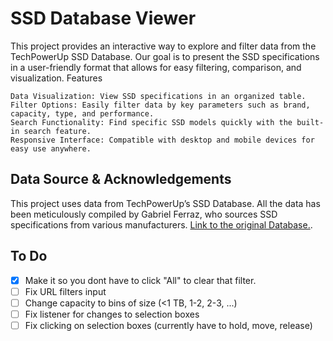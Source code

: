 # SSD Database Viewer

This project provides an interactive way to explore and filter data from the TechPowerUp SSD Database. Our goal is to present the SSD specifications in a user-friendly format that allows for easy filtering, comparison, and visualization.
Features

    Data Visualization: View SSD specifications in an organized table.
    Filter Options: Easily filter data by key parameters such as brand, capacity, type, and performance.
    Search Functionality: Find specific SSD models quickly with the built-in search feature.
    Responsive Interface: Compatible with desktop and mobile devices for easy use anywhere.

## Data Source & Acknowledgements

This project uses data from TechPowerUp’s SSD Database. All the data has been meticulously compiled by Gabriel Ferraz, who sources SSD specifications from various manufacturers. [Link to the original Database.](https://www.techpowerup.com/ssd-specs/).

## To Do

- [x] Make it so you dont have to click "All" to clear that filter. 
- [ ] Fix URL filters input
- [ ] Change capacity to bins of size (<1 TB, 1-2, 2-3, ...)
- [ ] Fix listener for changes to selection boxes
- [ ] Fix clicking on selection boxes (currently have to hold, move, release)